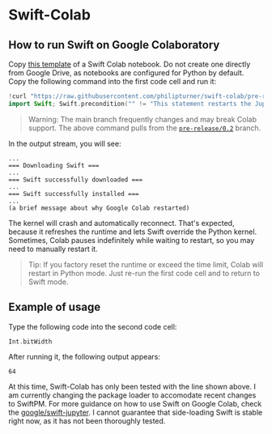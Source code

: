 # Swift-Colab

## How to run Swift on Google Colaboratory

Copy [this template](https://colab.research.google.com/drive/1EACIWrk9IWloUckRm3wu973bKUBXQDKR?usp=sharing) of a Swift Colab notebook. Do not create one directly from Google Drive, as notebooks are configured for Python by default. Copy the following command into the first code cell and run it:

```swift
!curl "https://raw.githubusercontent.com/philipturner/swift-colab/pre-release/0.2/install_swift.sh" --output "install_swift.sh" && bash "install_swift.sh" "5.5.2" #// Replace 5.5.2 with newest Swift version
import Swift; Swift.precondition("" != "This statement restarts the Jupyter kernel in Python, but does nothing in Swift.")
```

> Warning: The main branch frequently changes and may break Colab support. The above command pulls from the [`pre-release/0.2`](https://github.com/philipturner/swift-colab/tree/pre-release/0.2) branch.

In the output stream, you will see:

```
...
=== Downloading Swift ===
...
=== Swift successfully downloaded ===
...
=== Swift successfully installed ===
...
(a brief message about why Google Colab restarted)
```

The kernel will crash and automatically reconnect. That's expected, because it refreshes the runtime and lets Swift override the Python kernel. Sometimes, Colab pauses indefinitely while waiting to restart, so you may need to manually restart it.

> Tip: If you factory reset the runtime or exceed the time limit, Colab will restart in Python mode. Just re-run the first code cell and to return to Swift mode.

## Example of usage

Type the following code into the second code cell:

```swift
Int.bitWidth
```

After running it, the following output appears:

```
64
```

At this time, Swift-Colab has only been tested with the line shown above. I am currently changing the package loader to accomodate recent changes to SwiftPM. For more guidance on how to use Swift on Google Colab, check the [google/swift-jupyter](https://github.com/google/swift-jupyter). I cannot guarantee that side-loading Swift is stable right now, as it has not been thoroughly tested.
